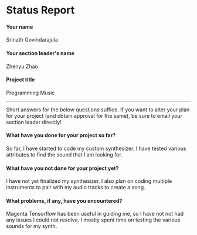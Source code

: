 # Status Report

#### Your name

Srinath Govindarajula

#### Your section leader's name

Zhenyu Zhao

#### Project title

Programming Music

***

Short answers for the below questions suffice. If you want to alter your plan for your project (and obtain approval for the same), be sure to email your section leader directly!

#### What have you done for your project so far?

So far, I have started to code my custom synthesizer. I have tested various attributes to find the sound that I am looking for. 

#### What have you not done for your project yet?

I have not yet finalized my synthesizer. I also plan on coding multiple instruments to pair with my audio tracks to create a song.

#### What problems, if any, have you encountered?

Magenta Tensorflow has been useful in guiding me, so I have not not had any issues I could not resolve. I mostly spent time on testing the various sounds for my synth.
